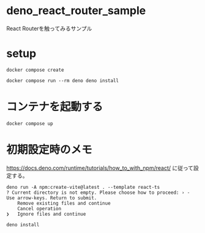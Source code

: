 # deno_react_router_sample 

React Routerを触ってみるサンプル

# setup

```
docker compose create

docker compose run --rm deno deno install
```

# コンテナを起動する

```
docker compose up
```

# 初期設定時のメモ

https://docs.deno.com/runtime/tutorials/how_to_with_npm/react/ に従って設定する。

```
deno run -A npm:create-vite@latest . --template react-ts
? Current directory is not empty. Please choose how to proceed: › - Use arrow-keys. Return to submit.
    Remove existing files and continue
    Cancel operation
❯   Ignore files and continue

deno install
```

